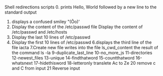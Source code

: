 Shell redirections scripts
0. prints Hello, World followed by a new line to the standard output
1. displays a confused smiley "(Ôo)\'
2. Display the content of the /etc/passwd file
Display the content of /etc/passwd and /etc/hosts
4. Display the last 10 lines of /etc/passwd
5. Display the first 10 lines of /etc/passwd
6.displays the third line of the file iacta
7.Create new file
writes into the file ls_cwd_content the result of the command ls -la
9-duplicate_last_line
10-no_more_js
11-directories
12-newest_files
13-unique
14-findthatword
15-countthatword
16-whatsnext
17-hidethisword
18-letteronly
translete Ac to Ze
20 remove c and C from input
21 Reverse input
